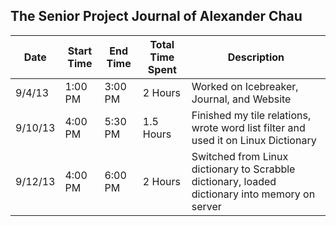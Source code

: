 <h2>The Senior Project Journal of Alexander Chau</h2>
<table>
	<thead>
		<tr>
			<th>Date</th>
			<th>Start Time</th>
			<th>End Time</th>
			<th>Total Time Spent</th>
			<th>Description</th>
		</tr>
	</thead>
	<tbody>
		<tr>
			<td>9/4/13</td>
			<td>1:00 PM</td>
			<td>3:00 PM</td>
			<td>2 Hours</td>
			<td>Worked on Icebreaker, Journal, and Website</td>
		</tr>
		<tr>
			<td>9/10/13</td>
			<td>4:00 PM</td>
			<td>5:30 PM</td>
			<td>1.5 Hours</td>
			<td>Finished my tile relations, wrote word list filter and used it on Linux Dictionary</td>
		</tr>
		<tr>
			<td>9/12/13</td>
			<td>4:00 PM</td>
			<td>6:00 PM</td>
			<td>2 Hours</td>
			<td>Switched from Linux dictionary to Scrabble dictionary, loaded dictionary into memory on server</td>
		</tr>
	</tbody>
</table>
